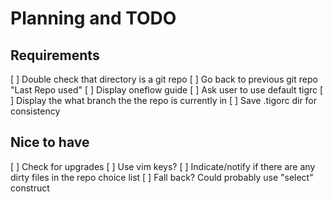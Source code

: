 # Planning and TODO

## Requirements
[ ] Double check that directory is a git repo
[ ] Go back to previous git repo "Last Repo used" 
[ ] Display oneflow guide
[ ] Ask user to use default tigrc
[ ] Display the what branch the the repo is currently in
[ ] Save .tigorc dir for consistency

## Nice to have
[ ] Check for upgrades
[ ] Use vim keys? 
[ ] Indicate/notify if there are any dirty files in the repo choice list
[ ] Fall back? Could probably use "select" construct
